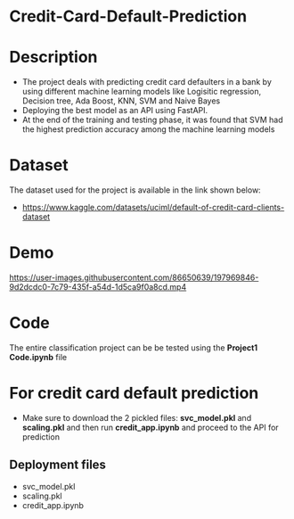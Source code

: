 # Credit-Card-Default-Prediction

# Description

- The project deals with predicting credit card defaulters in a bank by using different machine learning models like Logisitic regression, Decision tree, Ada Boost, KNN, SVM and Naive Bayes 
- Deploying the best model as an API using FastAPI. 
- At the end of the training and testing phase, it was found that SVM had the highest prediction accuracy among the machine learning models

# Dataset
The dataset used for the project is available in the link shown below:

- https://www.kaggle.com/datasets/uciml/default-of-credit-card-clients-dataset


# Demo
https://user-images.githubusercontent.com/86650639/197969846-9d2dcdc0-7c79-435f-a54d-1d5ca9f0a8cd.mp4

# Code
The entire classification project can be be tested using the **Project1 Code.ipynb** file 

# For credit card default prediction
- Make sure to download the 2 pickled files: **svc_model.pkl** and **scaling.pkl** and then run **credit_app.ipynb** and proceed to the API for prediction

## Deployment files
- svc_model.pkl
- scaling.pkl
- credit_app.ipynb
